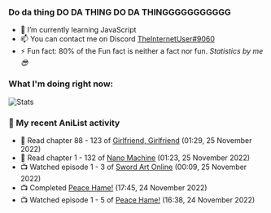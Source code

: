### Do da thing DO DA THING DO DA THINGGGGGGGGGGG

<!-- **TheInternetUser0/TheInternetUser0** is a ✨ _special_ ✨ repository because its `README.md` (this file) appears on your GitHub profile. -->


- 🌱 I’m currently learning JavaScript
- 📫 You can contact me on Discord [TheInternetUser#9060](https://discord.com/users/534117072796385300)
- ⚡ Fun fact: 80% of the Fun fact is neither a fact nor fun. _Statistics by me 😎_

### What I'm doing right now:
![Stats](https://discord.c99.nl/widget/theme-3/534117072796385300.png)

### 🌸 My recent AniList activity

<!-- ANILIST_ACTIVITY:start -->

-   📖 Read chapter 88 - 123 of [Girlfriend, Girlfriend](https://anilist.co/manga/116266) (01:29, 25 November 2022)
-   📖 Read chapter 1 - 132 of [Nano Machine](https://anilist.co/manga/120980) (01:23, 25 November 2022)
-   📺 Watched episode 1 - 3 of [Sword Art Online](https://anilist.co/anime/11757) (00:09, 25 November 2022)
-   📺 Completed [Peace Hame!](https://anilist.co/anime/13057) (17:45, 24 November 2022)
-   📺 Watched episode 1 - 5 of [Peace Hame!](https://anilist.co/anime/13057) (16:38, 24 November 2022)

<!-- ANILIST_ACTIVITY:end -->
